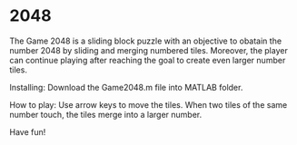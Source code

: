 # 2048
The Game 2048 is a sliding block puzzle with an objective to obatain the number 2048 by sliding and merging numbered tiles. Moreover, the player can continue playing after reaching the goal to create even larger number tiles.

Installing:
Download the Game2048.m file into MATLAB folder.

How to play:
Use arrow keys to move the tiles. When two tiles of the same number touch, the tiles merge into a larger number.

Have fun!
